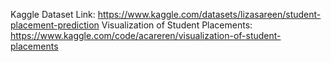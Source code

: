 Kaggle Dataset Link: https://www.kaggle.com/datasets/lizasareen/student-placement-prediction
Visualization of Student Placements: https://www.kaggle.com/code/acareren/visualization-of-student-placements
